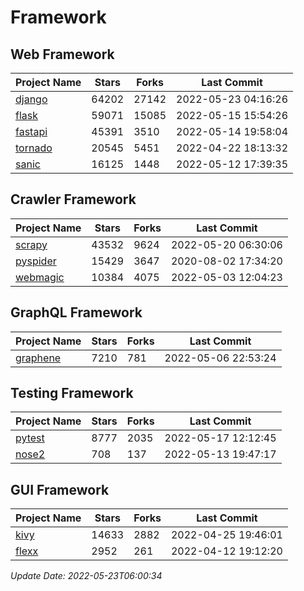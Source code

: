 # Framework

## Web Framework
| Project Name | Stars | Forks | Last Commit |
| ------------ | ----- | ----- | ----------- |
| [django](https://github.com/django/django) | 64202 | 27142 | 2022-05-23 04:16:26 |
| [flask](https://github.com/pallets/flask) | 59071 | 15085 | 2022-05-15 15:54:26 |
| [fastapi](https://github.com/tiangolo/fastapi) | 45391 | 3510 | 2022-05-14 19:58:04 |
| [tornado](https://github.com/tornadoweb/tornado) | 20545 | 5451 | 2022-04-22 18:13:32 |
| [sanic](https://github.com/sanic-org/sanic) | 16125 | 1448 | 2022-05-12 17:39:35 |

## Crawler Framework
| Project Name | Stars | Forks | Last Commit |
| ------------ | ----- | ----- | ----------- |
| [scrapy](https://github.com/scrapy/scrapy) | 43532 | 9624 | 2022-05-20 06:30:06 |
| [pyspider](https://github.com/binux/pyspider) | 15429 | 3647 | 2020-08-02 17:34:20 |
| [webmagic](https://github.com/code4craft/webmagic) | 10384 | 4075 | 2022-05-03 12:04:23 |

## GraphQL Framework
| Project Name | Stars | Forks | Last Commit |
| ------------ | ----- | ----- | ----------- |
| [graphene](https://github.com/graphql-python/graphene) | 7210 | 781 | 2022-05-06 22:53:24 |

## Testing Framework
| Project Name | Stars | Forks | Last Commit |
| ------------ | ----- | ----- | ----------- |
| [pytest](https://github.com/pytest-dev/pytest) | 8777 | 2035 | 2022-05-17 12:12:45 |
| [nose2](https://github.com/nose-devs/nose2) | 708 | 137 | 2022-05-13 19:47:17 |

## GUI Framework
| Project Name | Stars | Forks | Last Commit |
| ------------ | ----- | ----- | ----------- |
| [kivy](https://github.com/kivy/kivy) | 14633 | 2882 | 2022-04-25 19:46:01 |
| [flexx](https://github.com/flexxui/flexx) | 2952 | 261 | 2022-04-12 19:12:20 |

*Update Date: 2022-05-23T06:00:34*